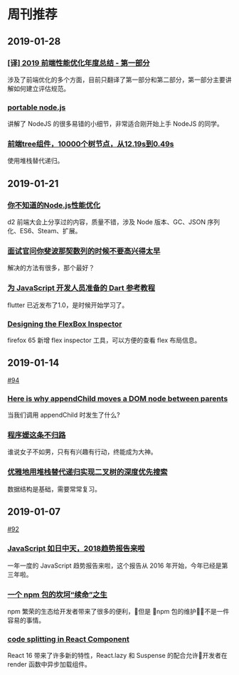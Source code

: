 # 周刊推荐

## 2019-01-28

### [[译] 2019 前端性能优化年度总结 - 第一部分](https://juejin.im/post/5c4418006fb9a049c043545e)

涉及了前端优化的多个方面，目前只翻译了第一部分和第二部分，第一部分主要讲解如何建立评估规范。

### [portable node.js](https://github.com/ehmicky/portable-node-guide?utm_source=ESnextNews.com&utm_medium=Weekly+Newsletter&utm_campaign=2019-01-22)

讲解了 NodeJS 的很多易错的小细节，非常适合刚开始上手 NodeJS 的同学。

### [前端tree组件，10000个树节点，从12.19s到0.49s](https://zhuanlan.zhihu.com/p/55528376)

使用堆栈替代递归。

## 2019-01-21

### [你不知道的Node.js性能优化](https://zhuanlan.zhihu.com/p/50055740)

d2 前端大会上分享过的内容，质量不错，涉及 Node 版本、GC、JSON 序列化、ES6、Steam、扩展。

### [面试官问你斐波那契数列的时候不要高兴得太早](https://zhuanlan.zhihu.com/p/54378423)

解决的方法有很多，那个最好？

### [为 JavaScript 开发人员准备的 Dart 参考教程](https://zhuanlan.zhihu.com/p/54949074)

flutter 已近发布了1.0，是时候开始学习了。

### [Designing the FlexBox Inspector](https://hacks.mozilla.org/2019/01/designing-the-flexbox-inspector/)

firefox 65 新增 flex inspector 工具，可以方便的查看 flex 布局信息。

## 2019-01-14

[#94](https://github.com/CtripFE/fe-weekly/issues/94)

### [Here is why appendChild moves a DOM node between parents](https://blog.angularindepth.com/here-is-why-appendchild-moves-a-dom-node-instead-of-cloning-it-f8ef7a31735c)

当我们调用 appendChild 时发生了什么?

### [程序媛这条不归路](https://tcxx.info/life/406.html)

谁说女子不如男，只有有兴趣有行动，终能成为大神。

### [优雅地用堆栈替代递归实现二叉树的深度优先搜索](https://zhuanlan.zhihu.com/p/54473108)

数据结构是基础，需要常常复习。

## 2019-01-07

[#92](https://github.com/CtripFE/fe-weekly/issues/92)

### [JavaScript 如日中天，2018趋势报告来啦](https://juejin.im/post/5bf3c7a551882511a85283f2)

一年一度的 JavaScript 趋势报告来啦，这个报告从 2016 年开始，今年已经是第三年啦。

### [一个 npm 包的坎坷“续命”之生](https://zhuanlan.zhihu.com/p/53800157)

npm 繁荣的生态给开发者带来了很多的便利，但是 npm 包的维护不是一件容易的事情。

### [code splitting in React Component](https://reactjs.org/docs/code-splitting.html)

React 16 带来了许多新的特性，React.lazy 和 Suspense 的配合允许开发者在 render 函数中异步加载组件。
